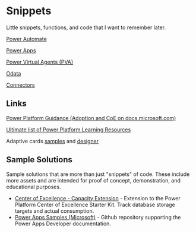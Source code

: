 # Snippets

Little snippets, functions, and code that I want to remember later.

[Power Automate](/power-automate.md)

[Power Apps](/power-apps.md)

[Power Virtual Agents (PVA)](/power-virtual-agents.md)

[Odata](/odata.md)

[Connectors](/connectors.md)

## Links

[Power Platform Guidance (Adoption and CoE on docs.microsoft.com)](https://docs.microsoft.com/en-us/power-platform/guidance/)

[Ultimate list of Power Platform Learning Resources](https://powerapps.microsoft.com/en-us/blog/microsoft-powerapps-learning-resources/)

Adaptive cards [samples](https://adaptivecards.io/samples/) and [designer](https://adaptivecards.io/designer/)

## Sample Solutions

Sample solutions that are more than just "snippets" of code. These include more assets and are intended for proof of concept, demonstration, and educational purposes.

- [Center of Excellence - Capacity Extension](/sample-code/ppcoe-capacity-extension/readme.md) - Extension to the Power Platform Center of Excellence Starter Kit. Track database storage targets and actual consumption.
- [Power Apps Samples (Microsoft)](https://github.com/Microsoft/PowerApps-Samples#power-apps-samples) - Github repository supporting the Power Apps Developer documentation.
